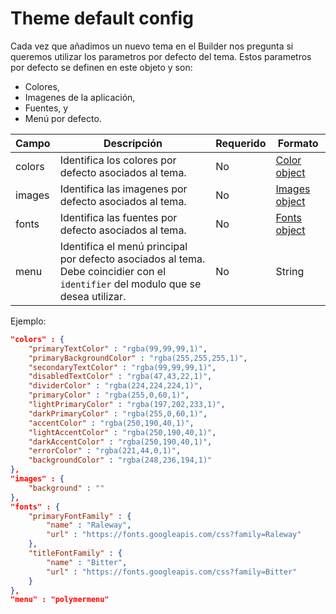 # Theme default config

Cada vez que añadimos un nuevo tema en el Builder nos pregunta si queremos utilizar los parametros por defecto del tema. Estos parametros por defecto se definen en este objeto y son:

* Colores,
* Imagenes de la aplicación,
* Fuentes, y
* Menú por defecto.

| Campo  | Descripción                                                  | Requerido | Formato                           |
| ------ | ------------------------------------------------------------ | --------- | --------------------------------- |
| colors | Identifica los colores por defecto asociados al tema.        | No        | [Color object](colors-object.md)  |
| images | Identifica las imagenes por defecto asociados al tema.       | No        | [Images object](images-object.md) |
| fonts  | Identifica las fuentes por defecto asociados al tema.        | No        | [Fonts object](fonts-object.md)   |
| menu   | Identifica el menú principal por defecto asociados al tema. Debe coincidier con el `identifier` del modulo que se desea utilizar. | No | String |

Ejemplo:
```json
"colors" : {
    "primaryTextColor" : "rgba(99,99,99,1)",
    "primaryBackgroundColor" : "rgba(255,255,255,1)",
    "secondaryTextColor" : "rgba(99,99,99,1)",
    "disabledTextColor" : "rgba(47,43,22,1)",
    "dividerColor" : "rgba(224,224,224,1)",
    "primaryColor" : "rgba(255,0,60,1)",
    "lightPrimaryColor" : "rgba(197,202,233,1)",
    "darkPrimaryColor" : "rgba(255,0,60,1)",
    "accentColor" : "rgba(250,190,40,1)",
    "lightAccentColor" : "rgba(250,190,40,1)",
    "darkAccentColor" : "rgba(250,190,40,1)",
    "errorColor" : "rgba(221,44,0,1)",
    "backgroundColor" : "rgba(248,236,194,1)"
},
"images" : {
    "background" : ""
},
"fonts" : {
    "primaryFontFamily" : {
        "name" : "Raleway",
        "url" : "https://fonts.googleapis.com/css?family=Raleway"
    },
    "titleFontFamily" : {
        "name" : "Bitter",
        "url" : "https://fonts.googleapis.com/css?family=Bitter"
    }
},
"menu" : "polymermenu"
```
